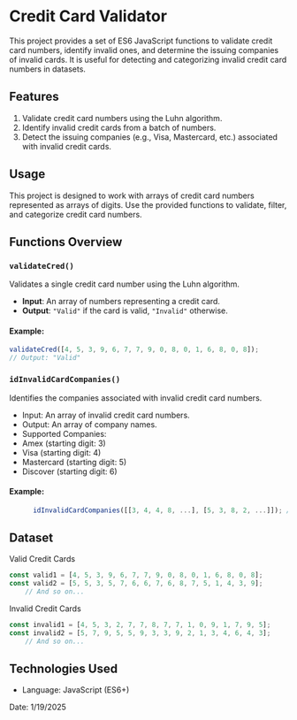 # Credit Card Validator

This project provides a set of ES6 JavaScript functions to validate credit card numbers, identify invalid ones, and determine the issuing companies of invalid cards. It is useful for detecting and categorizing invalid credit card numbers in datasets.

## Features

1. Validate credit card numbers using the Luhn algorithm.
2. Identify invalid credit cards from a batch of numbers.
3. Detect the issuing companies (e.g., Visa, Mastercard, etc.) associated with invalid credit cards.

## Usage

This project is designed to work with arrays of credit card numbers represented as arrays of digits. Use the provided functions to validate, filter, and categorize credit card numbers.

## Functions Overview

### `validateCred()`

Validates a single credit card number using the Luhn algorithm.

+ **Input**: An array of numbers representing a credit card.
+ **Output**: `"Valid"` if the card is valid, `"Invalid"` otherwise.

#### Example:
```javascript
validateCred([4, 5, 3, 9, 6, 7, 7, 9, 0, 8, 0, 1, 6, 8, 0, 8]);
// Output: "Valid"
```

### `idInvalidCardCompanies()`
  Identifies the companies associated with invalid credit card numbers.
  
+ Input: An array of invalid credit card numbers.
+ Output: An array of company names.
+ Supported Companies:
+ Amex (starting digit: 3)
+ Visa (starting digit: 4)
+ Mastercard (starting digit: 5)
+ Discover (starting digit: 6)

#### Example:
```javascript
      idInvalidCardCompanies([[3, 4, 4, 8, ...], [5, 3, 8, 2, ...]]); // Output: ["Amex", "Mastercard"]
```

## Dataset
Valid Credit Cards
```javascript
const valid1 = [4, 5, 3, 9, 6, 7, 7, 9, 0, 8, 0, 1, 6, 8, 0, 8];
const valid2 = [5, 5, 3, 5, 7, 6, 6, 7, 6, 8, 7, 5, 1, 4, 3, 9];
    // And so on...
```
    
Invalid Credit Cards
```javascript
const invalid1 = [4, 5, 3, 2, 7, 7, 8, 7, 7, 1, 0, 9, 1, 7, 9, 5];
const invalid2 = [5, 7, 9, 5, 5, 9, 3, 3, 9, 2, 1, 3, 4, 6, 4, 3];
    // And so on...
```

## Technologies Used
+ Language: JavaScript (ES6+)

Date: 1/19/2025



